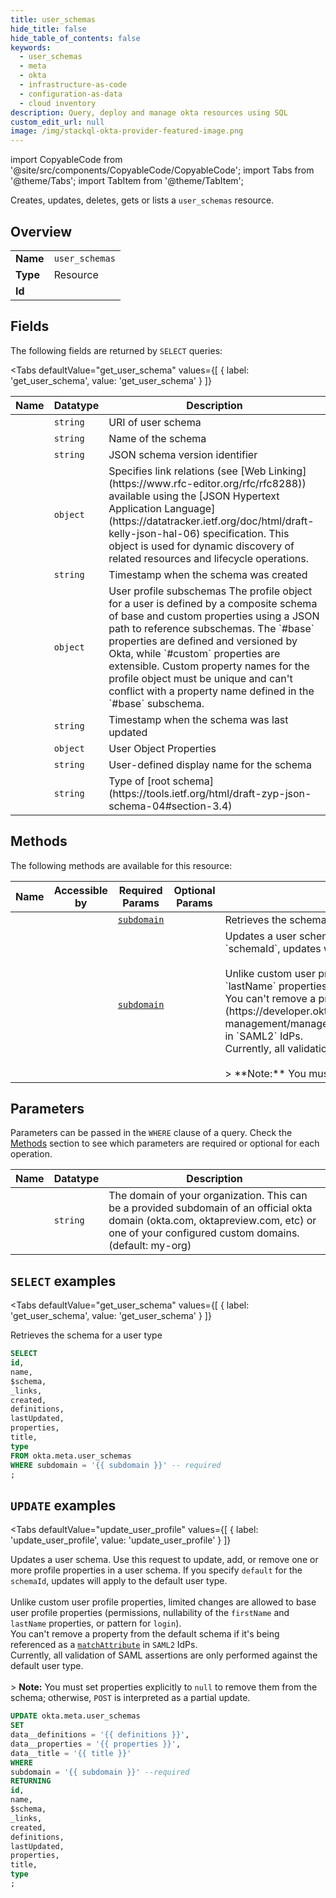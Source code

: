 ```yaml
--- 
title: user_schemas
hide_title: false
hide_table_of_contents: false
keywords:
  - user_schemas
  - meta
  - okta
  - infrastructure-as-code
  - configuration-as-data
  - cloud inventory
description: Query, deploy and manage okta resources using SQL
custom_edit_url: null
image: /img/stackql-okta-provider-featured-image.png
---
```


import CopyableCode from '@site/src/components/CopyableCode/CopyableCode';
import Tabs from '@theme/Tabs';
import TabItem from '@theme/TabItem';

Creates, updates, deletes, gets or lists a <code>user_schemas</code> resource.

## Overview
<table><tbody>
<tr><td><b>Name</b></td><td><code>user_schemas</code></td></tr>
<tr><td><b>Type</b></td><td>Resource</td></tr>
<tr><td><b>Id</b></td><td><CopyableCode code="okta.meta.user_schemas" /></td></tr>
</tbody></table>

## Fields

The following fields are returned by `SELECT` queries:

<Tabs
    defaultValue="get_user_schema"
    values={[
        { label: 'get_user_schema', value: 'get_user_schema' }
    ]}
>
<TabItem value="get_user_schema">

<table>
<thead>
    <tr>
    <th>Name</th>
    <th>Datatype</th>
    <th>Description</th>
    </tr>
</thead>
<tbody>
<tr>
    <td><CopyableCode code="id" /></td>
    <td><code>string</code></td>
    <td>URI of user schema</td>
</tr>
<tr>
    <td><CopyableCode code="name" /></td>
    <td><code>string</code></td>
    <td>Name of the schema</td>
</tr>
<tr>
    <td><CopyableCode code="$schema" /></td>
    <td><code>string</code></td>
    <td>JSON schema version identifier</td>
</tr>
<tr>
    <td><CopyableCode code="_links" /></td>
    <td><code>object</code></td>
    <td>Specifies link relations (see [Web Linking](https://www.rfc-editor.org/rfc/rfc8288)) available using the [JSON Hypertext Application Language](https://datatracker.ietf.org/doc/html/draft-kelly-json-hal-06) specification. This object is used for dynamic discovery of related resources and lifecycle operations.</td>
</tr>
<tr>
    <td><CopyableCode code="created" /></td>
    <td><code>string</code></td>
    <td>Timestamp when the schema was created</td>
</tr>
<tr>
    <td><CopyableCode code="definitions" /></td>
    <td><code>object</code></td>
    <td>User profile subschemas  The profile object for a user is defined by a composite schema of base and custom properties using a JSON path to reference subschemas. The `#base` properties are defined and versioned by Okta, while `#custom` properties are extensible. Custom property names for the profile object must be unique and can't conflict with a property name defined in the `#base` subschema.</td>
</tr>
<tr>
    <td><CopyableCode code="lastUpdated" /></td>
    <td><code>string</code></td>
    <td>Timestamp when the schema was last updated</td>
</tr>
<tr>
    <td><CopyableCode code="properties" /></td>
    <td><code>object</code></td>
    <td>User Object Properties</td>
</tr>
<tr>
    <td><CopyableCode code="title" /></td>
    <td><code>string</code></td>
    <td>User-defined display name for the schema</td>
</tr>
<tr>
    <td><CopyableCode code="type" /></td>
    <td><code>string</code></td>
    <td>Type of [root schema](https://tools.ietf.org/html/draft-zyp-json-schema-04#section-3.4)</td>
</tr>
</tbody>
</table>
</TabItem>
</Tabs>

## Methods

The following methods are available for this resource:

<table>
<thead>
    <tr>
    <th>Name</th>
    <th>Accessible by</th>
    <th>Required Params</th>
    <th>Optional Params</th>
    <th>Description</th>
    </tr>
</thead>
<tbody>
<tr>
    <td><a href="#get_user_schema"><CopyableCode code="get_user_schema" /></a></td>
    <td><CopyableCode code="select" /></td>
    <td><a href="#parameter-subdomain"><code>subdomain</code></a></td>
    <td></td>
    <td>Retrieves the schema for a user type</td>
</tr>
<tr>
    <td><a href="#update_user_profile"><CopyableCode code="update_user_profile" /></a></td>
    <td><CopyableCode code="update" /></td>
    <td><a href="#parameter-subdomain"><code>subdomain</code></a></td>
    <td></td>
    <td>Updates a user schema. Use this request to update, add, or remove one or more profile properties in a user schema. If you specify `default` for the `schemaId`, updates will apply to the default user type.<br /><br />Unlike custom user profile properties, limited changes are allowed to base user profile properties (permissions, nullability of the `firstName` and `lastName` properties, or pattern for `login`).<br />You can't remove a property from the default schema if it's being referenced as a [`matchAttribute`](https://developer.okta.com/docs/api/openapi/okta-management/management/tag/IdentityProvider/#tag/IdentityProvider/operation/createIdentityProvider!path=policy/subject/matchAttribute&t=request) in `SAML2` IdPs.<br />Currently, all validation of SAML assertions are only performed against the default user type.<br /><br />&gt; **Note:** You must set properties explicitly to `null` to remove them from the schema; otherwise, `POST` is interpreted as a partial update.</td>
</tr>
</tbody>
</table>

## Parameters

Parameters can be passed in the `WHERE` clause of a query. Check the [Methods](#methods) section to see which parameters are required or optional for each operation.

<table>
<thead>
    <tr>
    <th>Name</th>
    <th>Datatype</th>
    <th>Description</th>
    </tr>
</thead>
<tbody>
<tr id="parameter-subdomain">
    <td><CopyableCode code="subdomain" /></td>
    <td><code>string</code></td>
    <td>The domain of your organization. This can be a provided subdomain of an official okta domain (okta.com, oktapreview.com, etc) or one of your configured custom domains. (default: my-org)</td>
</tr>
</tbody>
</table>

## `SELECT` examples

<Tabs
    defaultValue="get_user_schema"
    values={[
        { label: 'get_user_schema', value: 'get_user_schema' }
    ]}
>
<TabItem value="get_user_schema">

Retrieves the schema for a user type

```sql
SELECT
id,
name,
$schema,
_links,
created,
definitions,
lastUpdated,
properties,
title,
type
FROM okta.meta.user_schemas
WHERE subdomain = '{{ subdomain }}' -- required
;
```
</TabItem>
</Tabs>


## `UPDATE` examples

<Tabs
    defaultValue="update_user_profile"
    values={[
        { label: 'update_user_profile', value: 'update_user_profile' }
    ]}
>
<TabItem value="update_user_profile">

Updates a user schema. Use this request to update, add, or remove one or more profile properties in a user schema. If you specify `default` for the `schemaId`, updates will apply to the default user type.<br /><br />Unlike custom user profile properties, limited changes are allowed to base user profile properties (permissions, nullability of the `firstName` and `lastName` properties, or pattern for `login`).<br />You can't remove a property from the default schema if it's being referenced as a [`matchAttribute`](https://developer.okta.com/docs/api/openapi/okta-management/management/tag/IdentityProvider/#tag/IdentityProvider/operation/createIdentityProvider!path=policy/subject/matchAttribute&t=request) in `SAML2` IdPs.<br />Currently, all validation of SAML assertions are only performed against the default user type.<br /><br />&gt; **Note:** You must set properties explicitly to `null` to remove them from the schema; otherwise, `POST` is interpreted as a partial update.

```sql
UPDATE okta.meta.user_schemas
SET 
data__definitions = '{{ definitions }}',
data__properties = '{{ properties }}',
data__title = '{{ title }}'
WHERE 
subdomain = '{{ subdomain }}' --required
RETURNING
id,
name,
$schema,
_links,
created,
definitions,
lastUpdated,
properties,
title,
type
;
```
</TabItem>
</Tabs>
